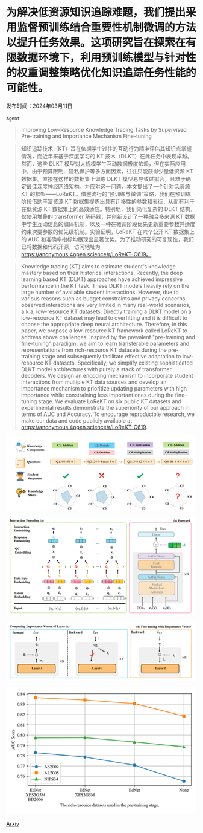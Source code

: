 # 为解决低资源知识追踪难题，我们提出采用监督预训练结合重要性机制微调的方法以提升任务效果。这项研究旨在探索在有限数据环境下，利用预训练模型与针对性的权重调整策略优化知识追踪任务性能的可能性。

发布时间：2024年03月11日

`Agent`

> Improving Low-Resource Knowledge Tracing Tasks by Supervised Pre-training and Importance Mechanism Fine-tuning

> 知识追踪技术（KT）旨在依据学生过往的互动行为精准评估其知识点掌握情况，而近年来基于深度学习的 KT 技术（DLKT）在此任务中表现卓越。然而，这些 DLKT 模型对大规模学生互动数据极度依赖，但在实际应用中，由于预算限制、隐私保护等多方面因素，往往只能获得少量低资源 KT 数据集。直接在这样的数据集上训练 DLKT 模型易导致过拟合，且难于确定最佳深度神经网络架构。为应对这一问题，本文提出了一个针对低资源 KT 的框架——LoReKT。借鉴流行的“预训练与微调”策略，我们在预训练阶段借助丰富资源 KT 数据集提炼出具有迁移性的参数和表征，从而有利于在低资源 KT 数据集上的高效适应。特别地，我们简化复杂的 DLKT 结构，仅使用堆叠的 transformer 解码器，并创新设计了一种融合多来源 KT 数据中学生互动信息的编码机制，以及一种在微调阶段优先更新重要参数并适度约束次要参数的优先级机制。实验证明，LoReKT 在六个公开 KT 数据集上的 AUC 和准确率指标均展现出显著优势。为了推动研究的可复现性，我们已将数据和代码开源，访问地址为 https://anonymous.4open.science/r/LoReKT-C619。

> Knowledge tracing (KT) aims to estimate student's knowledge mastery based on their historical interactions. Recently, the deep learning based KT (DLKT) approaches have achieved impressive performance in the KT task. These DLKT models heavily rely on the large number of available student interactions. However, due to various reasons such as budget constraints and privacy concerns, observed interactions are very limited in many real-world scenarios, a.k.a, low-resource KT datasets. Directly training a DLKT model on a low-resource KT dataset may lead to overfitting and it is difficult to choose the appropriate deep neural architecture. Therefore, in this paper, we propose a low-resource KT framework called LoReKT to address above challenges. Inspired by the prevalent "pre-training and fine-tuning" paradigm, we aim to learn transferable parameters and representations from rich-resource KT datasets during the pre-training stage and subsequently facilitate effective adaptation to low-resource KT datasets. Specifically, we simplify existing sophisticated DLKT model architectures with purely a stack of transformer decoders. We design an encoding mechanism to incorporate student interactions from multiple KT data sources and develop an importance mechanism to prioritize updating parameters with high importance while constraining less important ones during the fine-tuning stage. We evaluate LoReKT on six public KT datasets and experimental results demonstrate the superiority of our approach in terms of AUC and Accuracy. To encourage reproducible research, we make our data and code publicly available at https://anonymous.4open.science/r/LoReKT-C619.

![为解决低资源知识追踪难题，我们提出采用监督预训练结合重要性机制微调的方法以提升任务效果。这项研究旨在探索在有限数据环境下，利用预训练模型与针对性的权重调整策略优化知识追踪任务性能的可能性。](../../../paper_images/2403.06725/x1.png)

![为解决低资源知识追踪难题，我们提出采用监督预训练结合重要性机制微调的方法以提升任务效果。这项研究旨在探索在有限数据环境下，利用预训练模型与针对性的权重调整策略优化知识追踪任务性能的可能性。](../../../paper_images/2403.06725/x2.png)

![为解决低资源知识追踪难题，我们提出采用监督预训练结合重要性机制微调的方法以提升任务效果。这项研究旨在探索在有限数据环境下，利用预训练模型与针对性的权重调整策略优化知识追踪任务性能的可能性。](../../../paper_images/2403.06725/x3.png)

![为解决低资源知识追踪难题，我们提出采用监督预训练结合重要性机制微调的方法以提升任务效果。这项研究旨在探索在有限数据环境下，利用预训练模型与针对性的权重调整策略优化知识追踪任务性能的可能性。](../../../paper_images/2403.06725/x4.png)

[Arxiv](https://arxiv.org/abs/2403.06725)